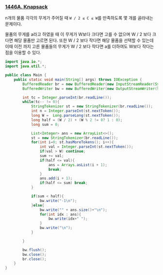 ### [1446A. Knapsack](https://codeforces.com/problemset/problem/1446/A)

n개의 물품 각각의 무게가 주어질 때 `W / 2 ≤ C ≤ W`를 만족하도록 몇 개를 골라내는 문제이다.

물품의 무게를 a라고 하였을 때 이 무게가 W보다 크다면 고를 수 없으며 W / 2 보다 크다면 해당 물품만 고르면 된다. 또한 W / 2 보다 작다면 해당 물품을 선택할 수 있는데 이때 이전 까지 고른 물품들의 무게가 W / 2 보다 작다면 a를 더하여도 W보다 작다는 점을 이용할 수 있다.

```java
import java.io.*;
import java.util.*;

public class Main {
    public static void main(String[] args) throws IOException {
        BufferedReader br = new BufferedReader(new InputStreamReader(System.in));
        BufferedWriter bw = new BufferedWriter(new OutputStreamWriter(System.out));

        int tc = Integer.parseInt(br.readLine());
        while(tc-- != 0){
            StringTokenizer st = new StringTokenizer(br.readLine());
            int n = Integer.parseInt(st.nextToken());
            long W =  Long.parseLong(st.nextToken());
            long half = (W / 2) + (W % 2 != 0? 1 : 0);
            long sum = 0;

            List<Integer> ans = new ArrayList<>();
            st = new StringTokenizer(br.readLine());
            for(int i=0; st.hasMoreTokens(); i++){
                int val = Integer.parseInt(st.nextToken());
                if(val > W) continue;
                sum += val;
                if(half <= val){
                    ans = Arrays.asList(i + 1);
                    break;
                }
                ans.add(i + 1);
                if(half <= sum) break;
            }

            if(sum < half){
                bw.write("-1\n");
            }else{
                bw.write("" + ans.size()+"\n");
                for(int idx : ans){
                    bw.write(idx+" ");
                }
                bw.write("\n");
            }

        }

        bw.flush();
        bw.close();
        br.close();
    }
}
```
